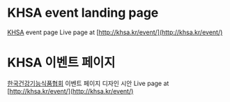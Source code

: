 # KHSA event landing page

[KHSA](https://khsa.or.kr/) event page
Live page at [http://khsa.kr/event/](http://khsa.kr/event/)


# KHSA 이벤트 페이지

[한국건강기능식품협회](https://khsa.or.kr/) 이벤트 페이지 디자인 시안
Live page at [http://khsa.kr/event/](http://khsa.kr/event/)
